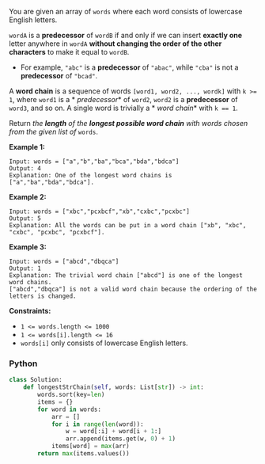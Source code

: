 You are given an array of  `words`  where each word consists of lowercase English letters.

`wordA`  is a  **predecessor**  of  `wordB`  if and only if we can insert  **exactly one**  letter anywhere in  `wordA`
**without changing the order of the other characters**  to make it equal to  `wordB`.

- For example,  `"abc"`  is a  **predecessor**  of  `"abac"`, while  `"cba"`  is not a  **predecessor**  of  `"bcad"`.

A  **word chain**  is a sequence of words  `[word1, word2, ..., wordk]`  with  `k >= 1`, where  `word1`  is a  *
*predecessor**  of  `word2`,  `word2`  is a  **predecessor**  of  `word3`, and so on. A single word is trivially a  *
*word chain**  with  `k == 1`.

Return  _the  **length**  of the  **longest possible word chain**  with words chosen from the given list of_ `words`.

**Example 1:**

```
Input: words = ["a","b","ba","bca","bda","bdca"]
Output: 4
Explanation: One of the longest word chains is ["a","ba","bda","bdca"].
```

**Example 2:**

```
Input: words = ["xbc","pcxbcf","xb","cxbc","pcxbc"]
Output: 5
Explanation: All the words can be put in a word chain ["xb", "xbc", "cxbc", "pcxbc", "pcxbcf"].
```

**Example 3:**

```
Input: words = ["abcd","dbqca"]
Output: 1
Explanation: The trivial word chain ["abcd"] is one of the longest word chains.
["abcd","dbqca"] is not a valid word chain because the ordering of the letters is changed.
```

**Constraints:**

- `1 <= words.length <= 1000`
- `1 <= words[i].length <= 16`
- `words[i]`  only consists of lowercase English letters.

### Python

```python
class Solution:
    def longestStrChain(self, words: List[str]) -> int:
        words.sort(key=len)
        items = {}
        for word in words:
            arr = []
            for i in range(len(word)):
                w = word[:i] + word[i + 1:]
                arr.append(items.get(w, 0) + 1)
            items[word] = max(arr)
        return max(items.values())
```